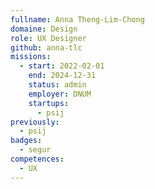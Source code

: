 ```yaml
---
fullname: Anna Theng-Lim-Chong
domaine: Design
role: UX Designer
github: anna-tlc
missions:
  - start: 2022-02-01
    end: 2024-12-31
    status: admin
    employer: DNUM
    startups:
      - psij
previously:
  - psij
badges:
  - segur
competences:
  - UX
---
```

